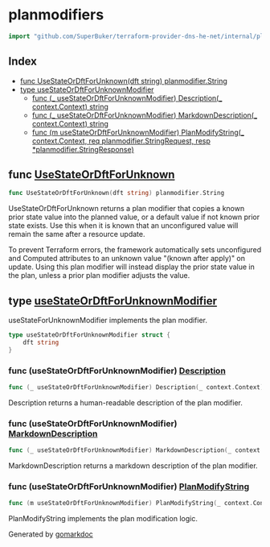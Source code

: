 <!-- Code generated by gomarkdoc. DO NOT EDIT -->

# planmodifiers

```go
import "github.com/SuperBuker/terraform-provider-dns-he-net/internal/planmodifiers"
```

## Index

- [func UseStateOrDftForUnknown(dft string) planmodifier.String](<#func-usestateordftforunknown>)
- [type useStateOrDftForUnknownModifier](<#type-usestateordftforunknownmodifier>)
  - [func (_ useStateOrDftForUnknownModifier) Description(_ context.Context) string](<#func-usestateordftforunknownmodifier-description>)
  - [func (_ useStateOrDftForUnknownModifier) MarkdownDescription(_ context.Context) string](<#func-usestateordftforunknownmodifier-markdowndescription>)
  - [func (m useStateOrDftForUnknownModifier) PlanModifyString(_ context.Context, req planmodifier.StringRequest, resp *planmodifier.StringResponse)](<#func-usestateordftforunknownmodifier-planmodifystring>)


## func [UseStateOrDftForUnknown](<https://github.com/SuperBuker/terraform-provider-dns-he-net/tree/master/internal/planmodifiers/blob/master/internal/planmodifiers/use_state_or_default_for_unknown.go#L19>)

```go
func UseStateOrDftForUnknown(dft string) planmodifier.String
```

UseStateOrDftForUnknown returns a plan modifier that copies a known prior state value into the planned value, or a default value if not known prior state exists. Use this when it is known that an unconfigured value will remain the same after a resource update.

To prevent Terraform errors, the framework automatically sets unconfigured and Computed attributes to an unknown value "\(known after apply\)" on update. Using this plan modifier will instead display the prior state value in the plan, unless a prior plan modifier adjusts the value.

## type [useStateOrDftForUnknownModifier](<https://github.com/SuperBuker/terraform-provider-dns-he-net/tree/master/internal/planmodifiers/blob/master/internal/planmodifiers/use_state_or_default_for_unknown.go#L26-L28>)

useStateForUnknownModifier implements the plan modifier.

```go
type useStateOrDftForUnknownModifier struct {
    dft string
}
```

### func \(useStateOrDftForUnknownModifier\) [Description](<https://github.com/SuperBuker/terraform-provider-dns-he-net/tree/master/internal/planmodifiers/blob/master/internal/planmodifiers/use_state_or_default_for_unknown.go#L31>)

```go
func (_ useStateOrDftForUnknownModifier) Description(_ context.Context) string
```

Description returns a human\-readable description of the plan modifier.

### func \(useStateOrDftForUnknownModifier\) [MarkdownDescription](<https://github.com/SuperBuker/terraform-provider-dns-he-net/tree/master/internal/planmodifiers/blob/master/internal/planmodifiers/use_state_or_default_for_unknown.go#L36>)

```go
func (_ useStateOrDftForUnknownModifier) MarkdownDescription(_ context.Context) string
```

MarkdownDescription returns a markdown description of the plan modifier.

### func \(useStateOrDftForUnknownModifier\) [PlanModifyString](<https://github.com/SuperBuker/terraform-provider-dns-he-net/tree/master/internal/planmodifiers/blob/master/internal/planmodifiers/use_state_or_default_for_unknown.go#L41>)

```go
func (m useStateOrDftForUnknownModifier) PlanModifyString(_ context.Context, req planmodifier.StringRequest, resp *planmodifier.StringResponse)
```

PlanModifyString implements the plan modification logic.



Generated by [gomarkdoc](<https://github.com/princjef/gomarkdoc>)
